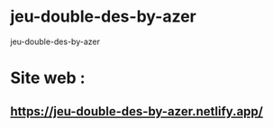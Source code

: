 # jeu-double-des-by-azer
jeu-double-des-by-azer
# Site web :
## https://jeu-double-des-by-azer.netlify.app/
